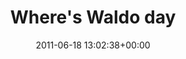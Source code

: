 ---
title:		"Where's Waldo day"
type:		"photos"
mediatype:		"upload"
location:		"Dublin, Ireland"
date:		"2011-06-18 13:02:38+00:00"
album:		"events"
filename:		"spwc-dublin-waldos.md"
series:		"outdoors"
cl_public_id:		"events/spwc-dublin-waldos"
cl_version:		1497002577
format:		"tiff"
bytes:		8344840
width:		2560
height:		1440
colours:
- "#BCC2D2"
- "#7F8A9C"
- "#BBC5CD"
- "#C4B2AE"
- "#121726"
- "#DF0738"
- "#8E7D7B"
- "#556684"
- "#040C1B"
- "#7E8C97"
- "#8B011A"
- "#152129"
- "#547187"
- "#312E34"
- "#041C30"
- "#D7707D"
- "#875A5C"
- "#829BC3"
- "#CFC2CC"
- "#886354"
- "#373030"
exposure_mode:		"Auto"
program:		"Aperture-priority AE"
aperture:		"6.3"
focal_length:		"11.0 mm"
iso:		"320"
shutter_speed:		"1/400"
metering:		"Multi-segment"
flash:		"Off, Did not fire"
white_balance:		"Custom"
colour_temp:		"5000"
has_crop:		"false"
orientation:		"Horizontal (normal)"
camera_model:		"NIKON D7000"
lens_info:		"11-16mm f/2.8"
artist:		"No artist info"
x_resolution:		"300"
y_resolution:		"300"
---